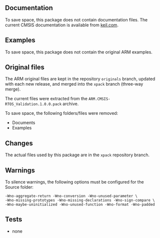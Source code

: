 
## Documentation

To save space, this package does not contain documentation files. The current CMSIS documentation is available from [keil.com](http://www.keil.com/cmsis).

## Examples

To save space, this package does not contain the original ARM examples.

## Original files

The ARM original files are kept in the repository `originals` branch, updated with each new release, and merged into the `xpack` branch (three-way merge).

The current files were extracted from the `ARM.CMSIS-RTOS_Validation.1.0.0.pack` archive.

To save space, the following folders/files were removed:

* Documents
* Examples

## Changes

The actual files used by this package are in the `xpack` repository branch.

## Warnings

To silence warnings, the following options must be configured for the Source folder:

```
-Wno-aggregate-return -Wno-conversion -Wno-unused-parameter \
-Wno-missing-prototypes -Wno-missing-declarations -Wno-sign-compare \
-Wno-maybe-uninitialized -Wno-unused-function -Wno-format -Wno-padded
```

## Tests

* none

